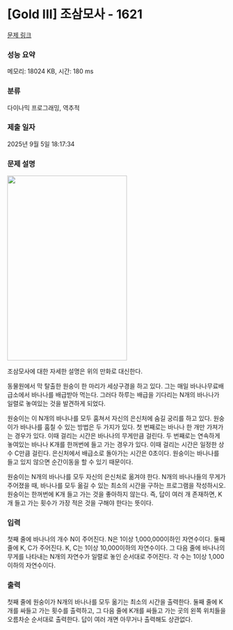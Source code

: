 # [Gold III] 조삼모사 - 1621 

[문제 링크](https://www.acmicpc.net/problem/1621) 

### 성능 요약

메모리: 18024 KB, 시간: 180 ms

### 분류

다이나믹 프로그래밍, 역추적

### 제출 일자

2025년 9월 5일 18:17:34

### 문제 설명

<p><img alt="" height="424" src="https://www.acmicpc.net/upload/201004/cscc.PNG" width="275"></p>

<p>조삼모사에 대한 자세한 설명은 위의 만화로 대신한다.</p>

<p>동물원에서 막 탈출한 원숭이 한 마리가 세상구경을 하고 있다. 그는 매일 바나나무료배급소에서 바나나를 배급받아 먹는다. 그러다 하루는 배급을 기다리는 N개의 바나나가 일렬로 놓여있는 것을 발견하게 되었다.</p>

<p>원숭이는 이 N개의 바나나를 모두 훔쳐서 자신의 은신처에 숨길 궁리를 하고 있다. 원숭이가 바나나를 훔칠 수 있는 방법은 두 가지가 있다. 첫 번째로는 바나나 한 개만 가져가는 경우가 있다. 이때 걸리는 시간은 바나나의 무게만큼 걸린다. 두 번째로는 연속하게 놓여있는 바나나 K개를 한꺼번에 들고 가는 경우가 있다. 이때 걸리는 시간은 일정한 상수 C만큼 걸린다. 은신처에서 배급소로 돌아가는 시간은 0초이다. 원숭이는 바나나를 들고 있지 않으면 순간이동을 할 수 있기 때문이다.</p>

<p>원숭이는 N개의 바나나를 모두 자신의 은신처로 옮겨야 한다. N개의 바나나들의 무게가 주어졌을 때, 바나나를 모두 옮길 수 있는 최소의 시간을 구하는 프로그램을 작성하시오. 원숭이는 한꺼번에 K개 들고 가는 것을 좋아하지 않는다. 즉, 답이 여러 개 존재하면, K개 들고 가는 횟수가 가장 적은 것을 구해야 한다는 뜻이다.</p>

### 입력 

 <p>첫째 줄에 바나나의 개수 N이 주어진다. N은 1이상 1,000,000이하인 자연수이다. 둘째 줄에 K, C가 주어진다. K, C는 1이상 10,000이하의 자연수이다. 그 다음 줄에 바나나의 무게를 나타내는 N개의 자연수가 일렬로 놓인 순서대로 주어진다. 각 수는 1이상 1,000이하의 자연수이다.</p>

### 출력 

 <p>첫째 줄에 원숭이가 N개의 바나나를 모두 옮기는 최소의 시간을 출력한다. 둘째 줄에 K개를 싸들고 가는 횟수를 출력하고, 그 다음 줄에 K개를 싸들고 가는 곳의 왼쪽 위치들을 오름차순 순서대로 출력한다. 답이 여러 개면 아무거나 출력해도 상관없다.</p>


